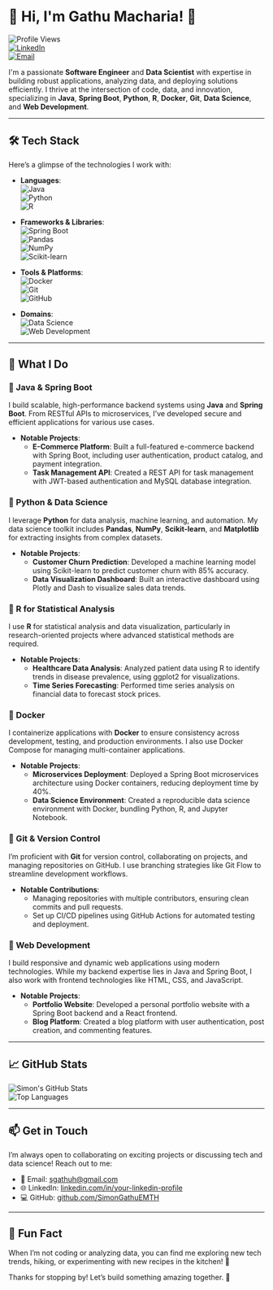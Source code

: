 # 👋 Hi, I'm  Gathu Macharia! 🚀

![Profile Views](https://komarev.com/ghpvc/?username=SimonGathuEMTH&color=blue)  
[![LinkedIn](https://img.shields.io/badge/LinkedIn-Connect-blue?logo=linkedin)](https://www.linkedin.com/in/your-linkedin-profile)  
[![Email](https://img.shields.io/badge/Email-Contact%20Me-orange?logo=gmail)](mailto:sgathuh@gmail.com)

I'm a passionate **Software Engineer** and **Data Scientist** with expertise in building robust applications, analyzing data, and deploying solutions efficiently. I thrive at the intersection of code, data, and innovation, specializing in **Java**, **Spring Boot**, **Python**, **R**, **Docker**, **Git**, **Data Science**, and **Web Development**.

---

## 🛠️ Tech Stack

Here’s a glimpse of the technologies I work with:

- **Languages**:  
  ![Java](https://img.shields.io/badge/-Java-007396?logo=java&logoColor=white)  
  ![Python](https://img.shields.io/badge/-Python-3776AB?logo=python&logoColor=white)  
  ![R](https://img.shields.io/badge/-R-276DC3?logo=r&logoColor=white)  

- **Frameworks & Libraries**:  
  ![Spring Boot](https://img.shields.io/badge/-Spring%20Boot-6DB33F?logo=spring&logoColor=white)  
  ![Pandas](https://img.shields.io/badge/-Pandas-150458?logo=pandas&logoColor=white)  
  ![NumPy](https://img.shields.io/badge/-NumPy-013243?logo=numpy&logoColor=white)  
  ![Scikit-learn](https://img.shields.io/badge/-Scikit--learn-F7931E?logo=scikit-learn&logoColor=white)  

- **Tools & Platforms**:  
  ![Docker](https://img.shields.io/badge/-Docker-2496ED?logo=docker&logoColor=white)  
  ![Git](https://img.shields.io/badge/-Git-F05032?logo=git&logoColor=white)  
  ![GitHub](https://img.shields.io/badge/-GitHub-181717?logo=github&logoColor=white)  

- **Domains**:  
  ![Data Science](https://img.shields.io/badge/-Data%20Science-FF6F61?logo=datascience&logoColor=white)  
  ![Web Development](https://img.shields.io/badge/-Web%20Development-1E90FF?logo=web&logoColor=white)  

---

## 🌟 What I Do

### 🔹 Java & Spring Boot
I build scalable, high-performance backend systems using **Java** and **Spring Boot**. From RESTful APIs to microservices, I’ve developed secure and efficient applications for various use cases.

- **Notable Projects**:
  - **E-Commerce Platform**: Built a full-featured e-commerce backend with Spring Boot, including user authentication, product catalog, and payment integration.
  - **Task Management API**: Created a REST API for task management with JWT-based authentication and MySQL database integration.

### 🔹 Python & Data Science
I leverage **Python** for data analysis, machine learning, and automation. My data science toolkit includes **Pandas**, **NumPy**, **Scikit-learn**, and **Matplotlib** for extracting insights from complex datasets.

- **Notable Projects**:
  - **Customer Churn Prediction**: Developed a machine learning model using Scikit-learn to predict customer churn with 85% accuracy.
  - **Data Visualization Dashboard**: Built an interactive dashboard using Plotly and Dash to visualize sales data trends.

### 🔹 R for Statistical Analysis
I use **R** for statistical analysis and data visualization, particularly in research-oriented projects where advanced statistical methods are required.

- **Notable Projects**:
  - **Healthcare Data Analysis**: Analyzed patient data using R to identify trends in disease prevalence, using ggplot2 for visualizations.
  - **Time Series Forecasting**: Performed time series analysis on financial data to forecast stock prices.

### 🔹 Docker
I containerize applications with **Docker** to ensure consistency across development, testing, and production environments. I also use Docker Compose for managing multi-container applications.

- **Notable Projects**:
  - **Microservices Deployment**: Deployed a Spring Boot microservices architecture using Docker containers, reducing deployment time by 40%.
  - **Data Science Environment**: Created a reproducible data science environment with Docker, bundling Python, R, and Jupyter Notebook.

### 🔹 Git & Version Control
I’m proficient with **Git** for version control, collaborating on projects, and managing repositories on GitHub. I use branching strategies like Git Flow to streamline development workflows.

- **Notable Contributions**:
  - Managing repositories with multiple contributors, ensuring clean commits and pull requests.
  - Set up CI/CD pipelines using GitHub Actions for automated testing and deployment.

### 🔹 Web Development
I build responsive and dynamic web applications using modern technologies. While my backend expertise lies in Java and Spring Boot, I also work with frontend technologies like HTML, CSS, and JavaScript.

- **Notable Projects**:
  - **Portfolio Website**: Developed a personal portfolio website with a Spring Boot backend and a React frontend.
  - **Blog Platform**: Created a blog platform with user authentication, post creation, and commenting features.

---

## 📈 GitHub Stats

![Simon's GitHub Stats](https://github-readme-stats.vercel.app/api?username=SimonGathuEMTH&show_icons=true&theme=radical)  
![Top Languages](https://github-readme-stats.vercel.app/api/top-langs/?username=SimonGathuEMTH&layout=compact&theme=radical)

---

## 📫 Get in Touch

I’m always open to collaborating on exciting projects or discussing tech and data science! Reach out to me:

- 📧 Email: [sgathuh@gmail.com](mailto:sgathuh@gmail.com)  
- 🌐 LinkedIn: [linkedin.com/in/your-linkedin-profile](https://www.linkedin.com/in/your-linkedin-profile)  
- 💻 GitHub: [github.com/SimonGathuEMTH](https://github.com/SimonGathuEMTH)

---

## 🌟 Fun Fact
When I’m not coding or analyzing data, you can find me exploring new tech trends, hiking, or experimenting with new recipes in the kitchen! 🍳

Thanks for stopping by! Let’s build something amazing together. 🚀
